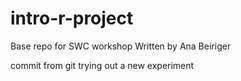 # intro-r-project
Base repo for SWC workshop
Written by Ana Beiriger

commit from git
trying out a new experiment
